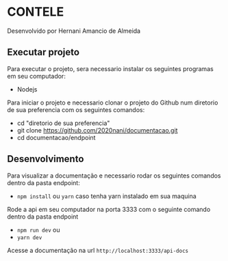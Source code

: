 # CONTELE
Desenvolvido por Hernani Amancio de Almeida

## Executar projeto

Para executar o projeto, sera necessario instalar os seguintes programas em seu computador:

 - Nodejs

Para iniciar o projeto e necessario clonar o projeto do Github num diretorio de sua preferencia com os seguintes comandos:

- cd "diretorio de sua preferencia"
- git clone https://github.com/2020nani/documentacao.git
- cd documentacao/endpoint

## Desenvolvimento

Para visualizar a documentação e necessario rodar os seguintes comandos dentro da pasta endpoint:

- `npm install` ou `yarn` caso tenha yarn instalado em sua maquina

Rode a api em seu computador na porta 3333 com o seguinte comando dentro da pasta endpoint

- `npm run dev` ou
- `yarn dev`

Acesse a documentação na url `http://localhost:3333/api-docs`
